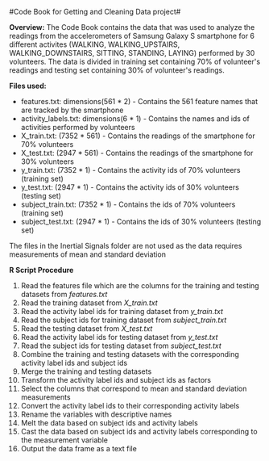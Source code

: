 #Code Book for Getting and Cleaning Data project#

**Overview:** The Code Book contains the data that was used to analyze the readings from the accelerometers of Samsung Galaxy S smartphone for 6 different activites (WALKING, WALKING_UPSTAIRS, WALKING_DOWNSTAIRS, SITTING, STANDING, LAYING) performed by 30 volunteers. The data is divided in training set containing 70% of volunteer's readings and testing set containing 30% of volunteer's readings.

**Files used:**

* features.txt: dimensions(561 * 2) - Contains the 561 feature names that are tracked by the smartphone
* activity_labels.txt: dimensions(6 * 1) - Contains the names and ids of activities performed by volunteers
* X_train.txt: (7352 * 561) - Contains the readings of the smartphone for 70% volunteers
* X_test.txt: (2947 * 561) - Contains the readings of the smartphone for 30% volunteers
* y_train.txt: (7352 * 1) - Contains the activity ids of 70% volunteers (training set)
* y_test.txt: (2947 * 1) - Contains the activity ids of 30% volunteers (testing set)
* subject_train.txt: (7352 * 1) - Contains the ids of 70% volunteers (training set)
* subject_test.txt: (2947 * 1) - Contains the ids of 30% volunteers (testing set)

The files in the Inertial Signals folder are not used as the data requires measurements of mean and standard deviation

**R Script Procedure**

1. Read the features file which are the columns for the training and testing datasets from *features.txt*
2. Read the training dataset from *X_train.txt*
3. Read the activity label ids for training dataset from *y_train.txt*
4. Read the subject ids for training dataset from *subject_train.txt*
5. Read the testing dataset from *X_test.txt*
6. Read the activity label ids for testing dataset from *y_test.txt*
7. Read the subject ids for testing dataset from *subject_test.txt*
8. Combine the training and testing datasets with the corresponding activity label ids and subject ids
9. Merge the training and testing datasets 
10. Transform the activity label ids and subject ids as factors
11. Select the columns that correspond to mean and standard deviation measurements
12. Convert the activity label ids to their corresponding activity labels
13. Rename the variables with descriptive names
14. Melt the data based on subject ids and activity labels
15. Cast the data based on subject ids and activity labels corresponding to the measurement variable
16. Output the data frame as a text file



